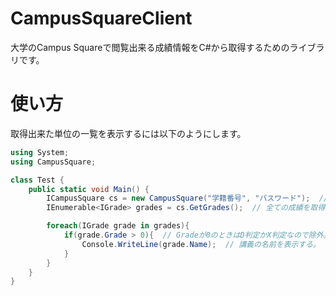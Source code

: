 CampusSquareClient
==================

大学のCampus Squareで閲覧出来る成績情報をC#から取得するためのライブラリです。

# 使い方
取得出来た単位の一覧を表示するには以下のようにします。
``` cs
using System;
using CampusSquare;

class Test {
	public static void Main() {
		ICampusSquare cs = new CampusSquare("学籍番号", "パスワード");  // サーバーに接続する。
		IEnumerable<IGrade> grades = cs.GetGrades();  // 全ての成績を取得する。

		foreach(IGrade grade in grades){
			if(grade.Grade > 0){  // Gradeが0のときはD判定かX判定なので除外。
				Console.WriteLine(grade.Name);  // 講義の名前を表示する。
			}
		}
	}
}
```
